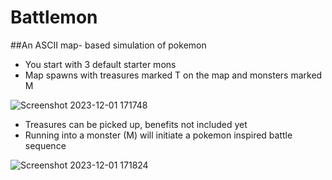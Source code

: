 # Battlemon
##An ASCII map- based simulation of pokemon
- You start with 3 default starter mons
- Map spawns with treasures marked  T on the map and monsters marked M
  
![Screenshot 2023-12-01 171748](https://github.com/Mnduku/Battlemon/assets/116856099/3510b3f2-6403-446d-b22e-50d0a03bb6fe)

- Treasures can be picked up, benefits not included yet
- Running into a monster (M) will initiate a pokemon inspired battle sequence
  
![Screenshot 2023-12-01 171824](https://github.com/Mnduku/Battlemon/assets/116856099/3d80218f-e79d-470f-a65c-bb9c3e369107)
